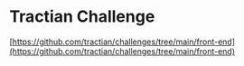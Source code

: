 # Tractian Challenge

[https://github.com/tractian/challenges/tree/main/front-end](https://github.com/tractian/challenges/tree/main/front-end)
